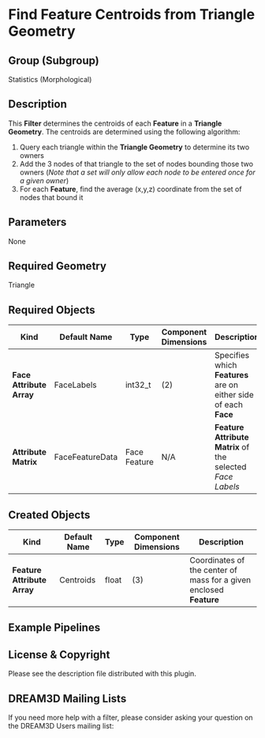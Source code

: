 Find Feature Centroids from Triangle Geometry 
=============

## Group (Subgroup) ##

Statistics (Morphological)

## Description ##

This **Filter** determines the centroids of each **Feature** in a **Triangle Geometry**.  The centroids are determined using the following algorithm:

1. Query each triangle within the **Triangle Geometry** to determine its two owners
2. Add the 3 nodes of that triangle to the set of nodes bounding those two owners (*Note that a set will only allow each node to be entered once for a given owner*)
3. For each **Feature**, find the average (x,y,z) coordinate from the set of nodes that bound it

## Parameters ##

None

## Required Geometry ##

Triangle

## Required Objects ##

| Kind | Default Name | Type | Component Dimensions | Description |
|------|--------------|------|----------------------|-------------|
| **Face Attribute Array** | FaceLabels | int32_t | (2) | Specifies which **Features** are on either side of each **Face** |
| **Attribute Matrix** | FaceFeatureData | Face Feature | N/A | **Feature Attribute Matrix** of the selected _Face Labels_ |

## Created Objects ##

| Kind | Default Name | Type | Component Dimensions | Description |
|------|--------------|------|----------------------|-------------|
| **Feature Attribute Array**  | Centroids | float | (3) | Coordinates of the center of mass for a given enclosed **Feature** |

## Example Pipelines ##



## License & Copyright ##

Please see the description file distributed with this plugin.

## DREAM3D Mailing Lists ##

If you need more help with a filter, please consider asking your question on the DREAM3D Users mailing list:
